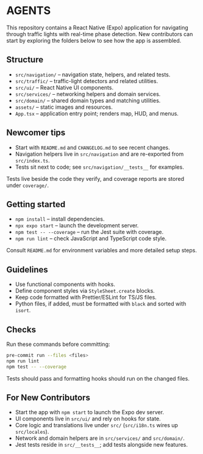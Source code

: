 # AGENTS

This repository contains a React Native (Expo) application for navigating through traffic lights with real-time phase detection.
New contributors can start by exploring the folders below to see how the app is assembled.

## Structure

- `src/navigation/` – navigation state, helpers, and related tests.
- `src/traffic/` – traffic-light detectors and related utilities.
- `src/ui/` – React Native UI components.
- `src/services/` – networking helpers and domain services.
- `src/domain/` – shared domain types and matching utilities.
- `assets/` – static images and resources.
- `App.tsx` – application entry point; renders map, HUD, and menus.

## Newcomer tips

- Start with `README.md` and `CHANGELOG.md` to see recent changes.
- Navigation helpers live in `src/navigation` and are re-exported from `src/index.ts`.
- Tests sit next to code; see `src/navigation/__tests__` for examples.

Tests live beside the code they verify, and coverage reports are stored under `coverage/`.

## Getting started

- `npm install` – install dependencies.
- `npx expo start` – launch the development server.
- `npm test -- --coverage` – run the Jest suite with coverage.
- `npm run lint` – check JavaScript and TypeScript code style.

Consult `README.md` for environment variables and more detailed setup steps.

## Guidelines

- Use functional components with hooks.
- Define component styles via `StyleSheet.create` blocks.
- Keep code formatted with Prettier/ESLint for TS/JS files.
- Python files, if added, must be formatted with `black` and sorted with `isort`.

## Checks

Run these commands before committing:

```bash
pre-commit run --files <files>
npm run lint
npm test -- --coverage
```

Tests should pass and formatting hooks should run on the changed files.

## For New Contributors

- Start the app with `npm start` to launch the Expo dev server.
- UI components live in `src/ui/` and rely on hooks for state.
- Core logic and translations live under `src/` (`src/i18n.ts` wires up `src/locales`).
- Network and domain helpers are in `src/services/` and `src/domain/`.
- Jest tests reside in `src/__tests__`; add tests alongside new features.
